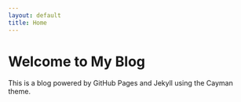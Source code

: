 ```yaml
---
layout: default
title: Home
---
```


# Welcome to My Blog
This is a blog powered by GitHub Pages and Jekyll using the Cayman theme.
